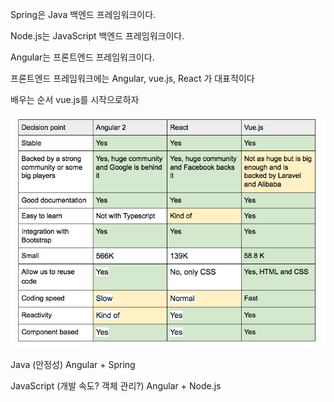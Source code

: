 Spring은 Java 백엔드 프레임워크이다.

Node.js는 JavaScript 백엔드 프레임워크이다.

Angular는 프론트엔드 프레임워크이다.

프론트엔드 프레임워크에는 Angular, vue.js, React 가 대표적이다

배우는 순서 vue.js를 시작으로하자

![프론트엔드 프레임워크 비교](../99Img/frontend-framework.png)

Java (안정성)
Angular + Spring

JavaScript (개발 속도? 객체 관리?)
Angular + Node.js
